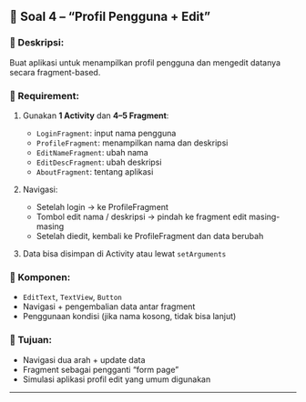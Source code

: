 ## 👥 **Soal 4 – “Profil Pengguna + Edit”**

### 📌 Deskripsi:

Buat aplikasi untuk menampilkan profil pengguna dan mengedit datanya secara fragment-based.

### 🧩 Requirement:

1. Gunakan **1 Activity** dan **4–5 Fragment**:

    - `LoginFragment`: input nama pengguna
    - `ProfileFragment`: menampilkan nama dan deskripsi
    - `EditNameFragment`: ubah nama
    - `EditDescFragment`: ubah deskripsi
    - `AboutFragment`: tentang aplikasi

2. Navigasi:

    - Setelah login → ke ProfileFragment
    - Tombol edit nama / deskripsi → pindah ke fragment edit masing-masing
    - Setelah diedit, kembali ke ProfileFragment dan data berubah

3. Data bisa disimpan di Activity atau lewat `setArguments`

### 🧱 Komponen:

- `EditText`, `TextView`, `Button`
- Navigasi + pengembalian data antar fragment
- Penggunaan kondisi (jika nama kosong, tidak bisa lanjut)

### 🎯 Tujuan:

- Navigasi dua arah + update data
- Fragment sebagai pengganti “form page”
- Simulasi aplikasi profil edit yang umum digunakan

---
